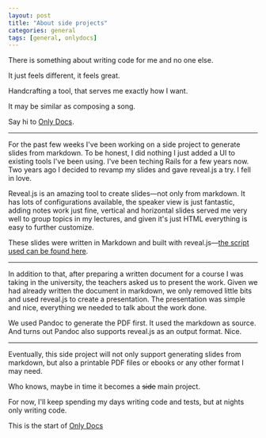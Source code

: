 ```yaml
---
layout: post
title: "About side projects"
categories: general
tags: [general, onlydocs]
---
```


There is something about writing code for me and no one else.

It just feels different, it feels great.

<!--more-->

Handcrafting a tool, that serves me exactly how I want.

It may be similar as composing a song.

Say hi to [Only Docs](https://onlydocs.1ma.dev).

---

For the past few weeks I've been working on a side project to generate slides from markdown. To be honest, I did nothing I just added a UI to existing tools I've been using. I've been teching Rails for a few years now. Two years ago I decided to revamp my slides and gave reveal.js a try. I fell in love.

Reveal.js is an amazing tool to create slides—not only from markdown. It has lots of configurations available, the speaker view is just fantastic, adding notes work just fine, vertical and horizontal slides served me very well to group topics in my lectures, and given it's just HTML everything is easy to further customize.

These slides were written in Markdown and built with reveal.js—[the script used can be found here](https://github.com/I110IS/labs/blob/master/build).

---

In addition to that, after preparing a written document for a course I was taking in the university, the teachers asked us to present the work. Given we had already written the document in markdown, we only removed little bits and used reveal.js to create a presentation. The presentation was simple and nice, everything we needed to talk about the work done.

We used Pandoc to generate the PDF first. It used the markdown as source. And turns out Pandoc also supports reveal.js as an output format. Nice.

---

Eventually, this side project will not only support generating slides from markdown, but also a printable PDF files or ebooks or any other format I may need.

Who knows, maybe in time it becomes a ~~side~~ main project.

For now, I'll keep spending my days writing code and tests, but at nights only writing code.

This is the start of [Only Docs](https://onlydocs.1ma.dev)
